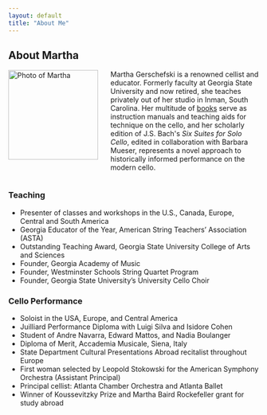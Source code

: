 ```yaml
---
layout: default
title: "About Me"
---
```


## About Martha

<img style="float: left; padding: 0px 25px 25px 0px;" alt="Photo of Martha" width="180" src="https://lh3.googleusercontent.com/BDMYbquBXRLWDpE4LSjiV7-KfSk_RijbuawRNHR3e7t4AAH9X35GFgoMOzzv2uq_z_jya6Aawl3B9tabO-nVnm7OFNdQNp2veF2TS_aKDx66HJcLyxJps1gBKz59NUhwf3PHVikj=w600">

Martha Gerschefski is a renowned cellist and educator. Formerly faculty at Georgia State University and now retired, she teaches privately out of her studio in Inman, South Carolina. Her multitude of [books](/books) serve as instruction manuals and teaching aids for technique on the cello, and her scholarly edition of J.S. Bach's *Six Suites for Solo Cello*, edited in collaboration with Barbara Mueser, represents a novel approach to historically informed performance on the modern cello.  
  
<div style="clear: both;"></div>

### Teaching
* Presenter of classes and workshops in the U.S., Canada, Europe, Central and South America
* Georgia Educator of the Year, American String Teachers’ Association (ASTA)
* Outstanding Teaching Award, Georgia State University College of Arts and Sciences
* Founder, Georgia Academy of Music
* Founder, Westminster Schools String Quartet Program 
* Founder, Georgia State University’s University Cello Choir

### Cello Performance
* Soloist in the USA, Europe, and Central America
* Juilliard Performance Diploma with Luigi Silva and Isidore Cohen
* Student of Andre Navarra, Edward Mattos, and Nadia Boulanger
* Diploma of Merit, Accademia Musicale, Siena, Italy
* State Department Cultural Presentations Abroad recitalist throughout Europe
* First woman selected by Leopold Stokowski for the American Symphony Orchestra (Assistant Principal)
* Principal cellist: Atlanta Chamber Orchestra and Atlanta Ballet
* Winner of Koussevitzky Prize and Martha Baird Rockefeller grant for study abroad
